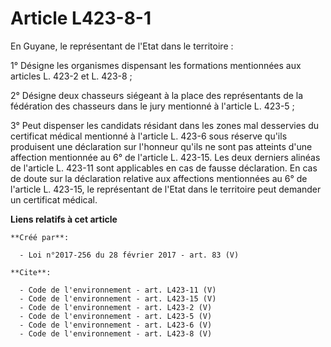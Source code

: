 # Article L423-8-1

En Guyane, le représentant de l'Etat dans le territoire : 

1° Désigne les organismes dispensant les formations mentionnées aux articles L. 423-2 et L. 423-8 ; 

2° Désigne deux chasseurs siégeant à la place des représentants de la fédération des chasseurs dans le jury mentionné à
l'article L. 423-5 ; 

3° Peut dispenser les candidats résidant dans les zones mal desservies du certificat médical mentionné à l'article L. 423-6
sous réserve qu'ils produisent une déclaration sur l'honneur qu'ils ne sont pas atteints d'une affection mentionnée au 6° de
l'article L. 423-15. Les deux derniers alinéas de l'article L. 423-11 sont applicables en cas de fausse déclaration. En cas
de doute sur la déclaration relative aux affections mentionnées au 6° de l'article L. 423-15, le représentant de l'Etat dans
le territoire peut demander un certificat médical.

**Liens relatifs à cet article**

	**Créé par**:

	  - Loi n°2017-256 du 28 février 2017 - art. 83 (V)

	**Cite**:

	  - Code de l'environnement - art. L423-11 (V)
	  - Code de l'environnement - art. L423-15 (V)
	  - Code de l'environnement - art. L423-2 (V)
	  - Code de l'environnement - art. L423-5 (V)
	  - Code de l'environnement - art. L423-6 (V)
	  - Code de l'environnement - art. L423-8 (V)
